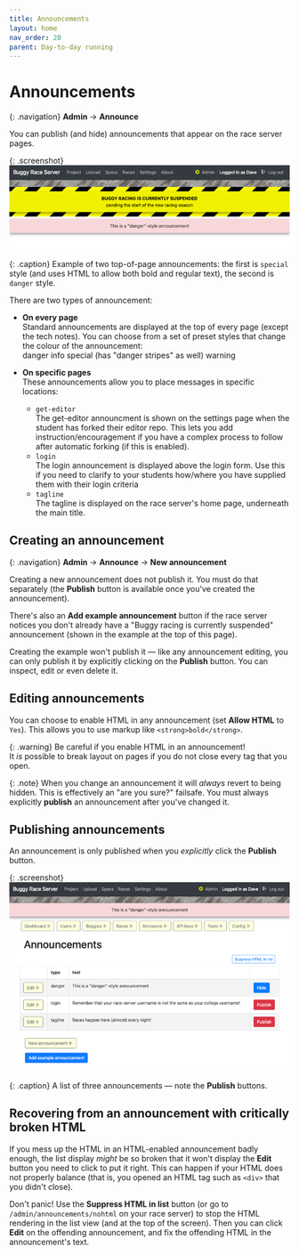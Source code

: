 ```yaml
---
title: Announcements
layout: home
nav_order: 20
parent: Day-to-day running
---
```



# Announcements

{: .navigation}
**Admin** → **Announce**

You can publish (and hide) announcements that appear on the race server pages.

{: .screenshot}
![Screenshot showing two example top-of-page announcements](/docs/img/screenshots/example-announcements.png)

{: .caption}
Example of two top-of-page announcements: the first is `special` style (and
uses HTML to allow both bold and regular text), the second is `danger` style.

There are two types of announcement:

* **On every page**  
  Standard announcements are displayed at the top of every page (except the tech
  notes). You can choose from a set of preset styles that change the colour of
  the announcement:  
  <span class="announce-example announce-danger">danger</span>
  <span class="announce-example announce-info">info</span>
  <span class="announce-example announce-special">special (has "danger stripes" as well)</span>
  <span class="announce-example announce-warning">warning</span>

* **On specific pages**  
  These announcements allow you to place messages in specific locations:
    * `get-editor`  
      The get-editor announcment is shown on the settings page when the student
      has forked their editor repo. This lets you add instruction/encouragement
      if you have a complex process to follow after automatic forking (if this
      is enabled).
    * `login`  
      The login announcement is displayed above the login form. Use this if
      you need to clarify to your students how/where you have supplied them
      with their login criteria
    * `tagline`  
      The tagline is displayed on the race server's home page, underneath
      the main title.

## Creating an announcement

{: .navigation}
**Admin** → **Announce** → **New announcement**

Creating a new announcement does not publish it. You must do that separately
(the **Publish** button is available once you've created the announcement).

There's also an **Add example announcement** button if the race server notices
you don't already have a "Buggy racing is currently suspended" announcement
(shown in the example at the top of this page).

Creating the example won't publish it — like any announcement editing, you can
only publish it by explicitly clicking on the **Publish** button. You can
inspect, edit or even delete it.


## Editing announcements

You can choose to enable HTML in any announcement (set **Allow HTML** to `Yes`).
This allows you to use markup like `<strong>bold</strong>`.

{: .warning}
Be careful if you enable HTML in an announcement!  
It _is_ possible to break layout on pages if you do not close every tag that you
open.

{: .note}
When you change an announcement it will _always_ revert to being hidden. This
is effectively an "are you sure?" failsafe. You must always explicitly
**publish** an announcement after you've changed it.


## Publishing announcements

An announcement is only published when you _explicitly_ click the **Publish**
button.

{: .screenshot}
![Screenshot showing announcement list](/docs/img/screenshots/announcement-list.png)

{: .caption}
A list of three announcements — note the **Publish** buttons.


## Recovering from an announcement with critically broken HTML

If you mess up the HTML in an HTML-enabled announcement badly enough, the list
display _might_ be so broken that it won't display the **Edit** button you need
to click to put it right. This can happen if your HTML does not properly
balance (that is, you opened an HTML tag such as `<div>` that you didn't close).

Don't panic! Use the **Suppress HTML in list** button (or go to
`/admin/announcements/nohtml` on your race server) to stop the HTML rendering
in the list view (and at the top of the screen). Then you can click **Edit** on
the offending announcement, and fix the offending HTML in the announcement's
text.

